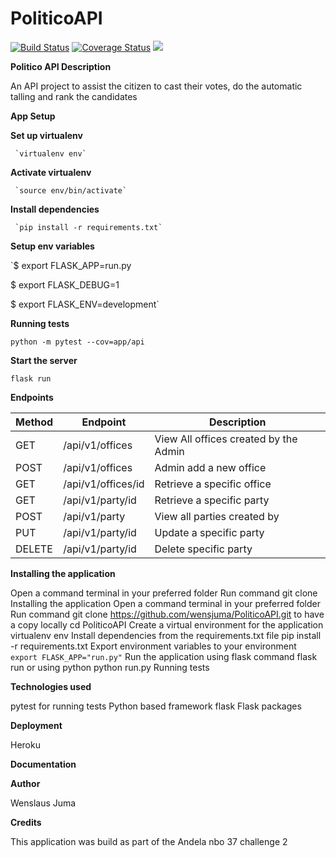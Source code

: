 # PoliticoAPI

[![Build Status](https://travis-ci.org/wensjuma/PoliticoAPI.svg?branch=develop)](https://travis-ci.org/wensjuma/PoliticoAPI)      [![Coverage Status](https://coveralls.io/repos/github/wensjuma/PoliticoAPI/badge.svg?branch=develop)](https://coveralls.io/github/wensjuma/PoliticoAPI?branch=develop) <a href="https://codeclimate.com/github/wensjuma/PoliticoAPI/maintainability"><img src="https://api.codeclimate.com/v1/badges/bdcf0a8a5acfa785d239/maintainability" /></a>

**Politico API Description**

An API project to assist the citizen to cast their votes, do the automatic talling and rank the candidates 

**App Setup**

**Set up virtualenv**

     `virtualenv env`
     
**Activate virtualenv**

     `source env/bin/activate`
     
**Install dependencies**

     `pip install -r requirements.txt`
     
**Setup env variables**

`$ export FLASK_APP=run.py

$ export FLASK_DEBUG=1

$ export FLASK_ENV=development`

**Running tests**

   `python -m pytest --cov=app/api`
   
**Start the server**

   `flask run`

**Endpoints**

| Method  | Endpoint   | Description  |   
|---|---|---|
|GET | /api/v1/offices  |  View All offices created by the Admin |  
| POST  |  /api/v1/offices | Admin add a new office  |   
| GET  |  /api/v1/offices/id | Retrieve a specific office | 
| GET  | /api/v1/party/id  | Retrieve a specific party  |   
| POST  | /api/v1/party  | View all parties created by |  
|  PUT |  /api/v1/party/id |Update a specific party   |  
| DELETE  | /api/v1/party/id  | Delete specific party  |   


**Installing the application**

Open a command terminal in your preferred folder
Run command git clone Installing the application
Open a command terminal in your preferred folder
Run command git clone https://github.com/wensjuma/PoliticoAPI.git to have a copy locally
cd PoliticoAPI
Create a virtual environment for the application virtualenv env
Install dependencies from the requirements.txt file pip install -r requirements.txt
Export environment variables to your environment `export FLASK_APP="run.py"`
Run the application using flask command flask run or using python python run.py
Running tests

**Technologies used**

pytest for running tests
Python based framework flask
Flask packages

**Deployment**

Heroku

**Documentation**


**Author**

Wenslaus Juma

**Credits**

This application was build as part of the Andela nbo 37 challenge 2
     
